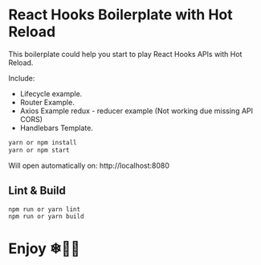 # React Hooks Boilerplate with Hot Reload

This boilerplate could help you start to play React Hooks APIs with Hot Reload.

Include:

* Lifecycle example.
* Router Example.
* Axios Example redux - reducer example (Not working due missing API CORS)
* Handlebars Template.

```sh
yarn or npm install
yarn or npm start
```

Will open automatically on: http://localhost:8080

## Lint & Build

```sh
npm run or yarn lint
npm run or yarn build
```

# Enjoy ❄🌠🌌